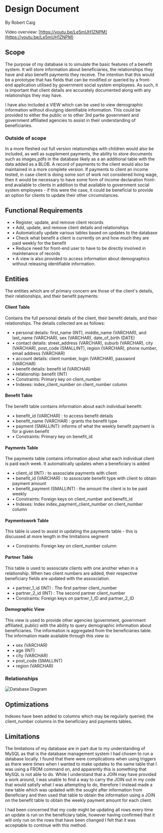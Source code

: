 # Design Document

By Robert Caig

Video overview: [https://youtu.be/Le5mUH1ZNPM](https://youtu.be/Le5mUH1ZNPM)

## Scope

The purpose of my database is to simulate the basic features of a benefit system. It will store information about beneficiaries, the relationships they have and also benefit payments they receive. The intention that this would be a prototype that has fields that can be modified or queried by a front-end application utilised by government social system employees. As such, it is important that client details are accurately documented along with any relationships they may have.

I have also included a VIEW which can be used to view demographic information without divulging identifiable information. This could be provided to either the public or to other 3rd partie government and government affiliated agencies to assist in their understanding of beneficiaries.

### Outside of scope

In a more fleshed out full version relationships with children would also be included, as well as supplement payments, the ability to store documents such as images,pdfs in the database likely as a an additional table with the data added as a BLOB. A record of payments to the client would also be maintained in a more complete version. If payments to client an income tested, in case client is doing some sort of work not considered living wage, then it would be necessary to have some form of income declaration front-end available to clients in addition to that available to government social system employees - if this were the case, it could be beneficial to provide an option for clients to update their other circumstances.

## Functional Requirements

* • Register, update, and remove client records
* • Add, update, and remove client details and relationships
* • Automatically update various tables based on updates to the database
* • Check what benefit a client is currently on and how much they are paid weekly for the benefit
* • Reduce need for front-end user to have to be directly involved in maintenance of records
* • A view is also provided to access information about demographics without releasing identifiable information.

## Entities

The entities which are of primary concern are those of the client's details, their relationships, and their benefit payments:

#### Client Table
Contains the full personal details of the client, their benefit details, and their relationships. The details collected are as follows:

* •	personal details: first_name (INT), middle_name (VARCHAR), and last_name (VARCHAR), sex (VARCHAR), date_of_birth (DATE)
* •	contact details: street_address (VARCHAR), suburb (VARCHAR), city (VARCHAR), post_code (SMALLINT), region (VARCHAR), phone number, email address (VARCHAR)
* •	account details: client number, login (VARCHAR), password (VARCHAR)
* •	benefit details: benefit id (VARCHAR)
* •	relationship: benefit (INT)
* •	Constraints: Primary key on client_number
* •	Indexes: index_client_number on client_number column

#### Benefit Table

The benefit table contains information about each individual benefit:

* •	benefit_id (VARCHAR) : to access benefit details
* •	benefit_name (VARCHAR) : grants the benefit type
* •	payment (SMALLINT): informs of what the weekly benefit payment is for a given benefit
* •	Constraints: Primary key on benefit_id

#### Payments Table

The payments table contains information about what each individual client is paid each week. It automatically updates when a beneficiary is added

* •	client_id (INT) : to assosciate payments with client
* •	benefit_id (VARCHAR) : to assosciate benefit type with client to obtain payment amount
* •	benefit_payment (SMALLINT) : the amount the client is to be paid weekly
* •	Constraints: Foreign keys on client_number and benefit_id
* •	Indexes: Index index_payment_client_number on client_number column

#### Paymentswork Table

This table is used to assist in updating the payments table - this is discussed at more length in the limitations segment

* •	Constraints: Foreign key on client_number column

#### Partner Table

This table is used to assosciate clients with one another when in a relationship. When two client numbers are added, their respective beneficiary fields are updated with the assosciation.

* •	partner_1_id (INT) : The first partner client_number
* •	partner_2_id (INT) : The second partner client_number
* •	Constraints: Foreign keys on partner_1_ID and partner_2_ID

#### Demographic View

This view is used to provide other agencies (government, government affiliated, public) with the ability to query demographic information about beneficiaries. The information is aggregated from the beneficiaries table. The information made available through this view is:

* • sex (VARCHAR)
* • age (INT)
* • city (VARCHAR)
* • post_code (SMALLINT)
* • region (VARCHAR)


### Relationships

![Database Diagram](https://github.com/code50/82493565/blob/main/CS50%20SQL/project/diagram.jpg)

## Optimizations

Indexes have been added to columns which may be regularly queried; the client_number columns in the beneficiary and payments tables.

## Limitations

The limitations of my database are in part due to my understanding of MySQL as that is the database management system I had chosen to run a database locally. I found that there were complications when using triggers as there were times when I wanted to make updates to the same table that I was using a FROM command on, and apparently this is something that MySQL is not able to do. While I understand that a JOIN may have provided a work around, I was unable to find a way to carry the JOIN out in my code that would satisfy what I was attempting to do, therefore I instead made a new table which was updated with the sought after information from Beneficiary and then used that table to obtain the information using a JOIN on the benefit table to obtain the weekly payment amount for each client.

I had been concerned that my code might be updating all rows every time an update is run on the beneficiary table, however having confirmed that it will only run on the rows that have been changed I felt that it was acceptable to continue with this method.
